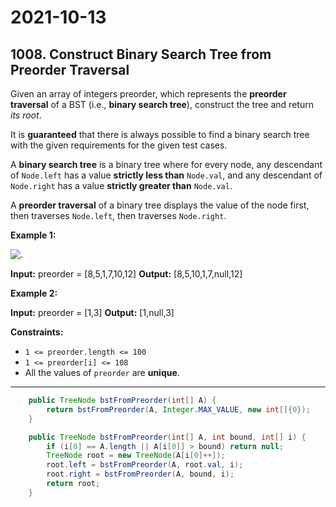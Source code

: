 # 2021-10-13

## 1008. Construct Binary Search Tree from Preorder Traversal

Given an array of integers preorder, which represents the **preorder traversal** of a BST (i.e., **binary search tree**), construct the tree and return _its root_.

It is **guaranteed** that there is always possible to find a binary search tree with the given requirements for the given test cases.

A **binary search tree** is a binary tree where for every node, any descendant of `Node.left` has a value **strictly less than** `Node.val`, and any descendant of `Node.right` has a value **strictly greater than** `Node.val`.

A **preorder traversal** of a binary tree displays the value of the node first, then traverses `Node.left`, then traverses `Node.right`.

**Example 1:**

![.](https://assets.leetcode.com/uploads/2019/03/06/1266.png)

**Input:** preorder = \[8,5,1,7,10,12\]
**Output:** \[8,5,10,1,7,null,12\]

**Example 2:**

**Input:** preorder = \[1,3\]
**Output:** \[1,null,3\]

**Constraints:**

- `1 <= preorder.length <= 100`
- `1 <= preorder[i] <= 108`
- All the values of `preorder` are **unique**.

---

```java
    public TreeNode bstFromPreorder(int[] A) {
        return bstFromPreorder(A, Integer.MAX_VALUE, new int[]{0});
    }

    public TreeNode bstFromPreorder(int[] A, int bound, int[] i) {
        if (i[0] == A.length || A[i[0]] > bound) return null;
        TreeNode root = new TreeNode(A[i[0]++]);
        root.left = bstFromPreorder(A, root.val, i);
        root.right = bstFromPreorder(A, bound, i);
        return root;
    }
```
